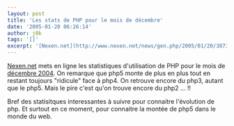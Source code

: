 ```yaml
---
layout: post
title: 'Les stats de PHP pour le mois de décembre'
date: '2005-01-20 06:26:14'
author: j0k
tags: '[]'
excerpt: '[Nexen.net](http://www.nexen.net/news/gen.php/2005/01/20/3873,0,0,0,0.php) mets en ligne les statistiques d''utilisation de PHP pour le mois de [décembre 2004](http://www.nexen.net/interview/index.php?id=46).   )   On remarque que php5 monte de plus en plus tout en restant toujours "ridicule" face à php4. On retrouve encore du php3, autant que le      ...'
---
```


[Nexen.net](http://www.nexen.net/news/gen.php/2005/01/20/3873,0,0,0,0.php) mets en ligne les statistiques d'utilisation de PHP pour le mois de [décembre 2004](http://www.nexen.net/interview/index.php?id=46).      On remarque que php5 monte de plus en plus tout en restant toujours "ridicule" face à php4. On retrouve encore du php3, autant que le php5. Mais le pire c'est qu'on trouve encore du php2 ... !!

Bref des statisitques interessantes à suivre pour connaitre l'évolution de php.   Et surtout en ce moment, pour connaitre la montée de php5 dans le monde du web.
